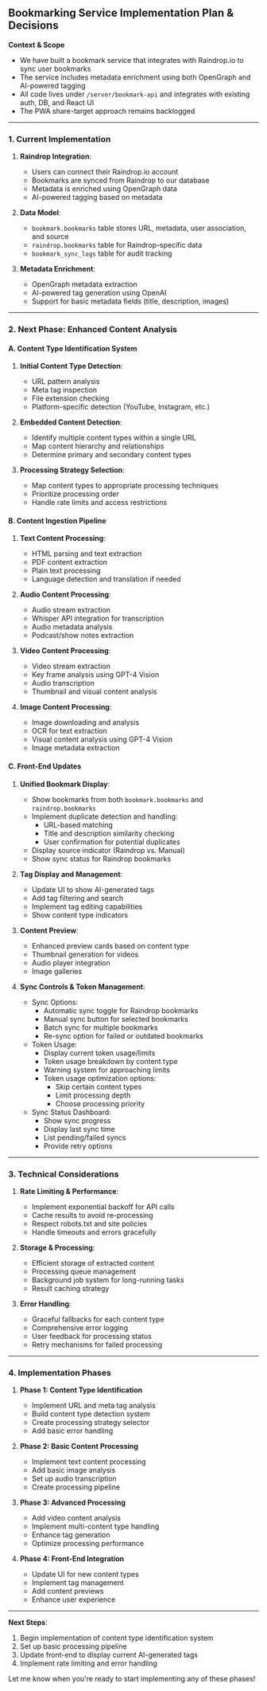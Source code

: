 ## Bookmarking Service Implementation Plan & Decisions

**Context & Scope**

* We have built a bookmark service that integrates with Raindrop.io to sync user bookmarks
* The service includes metadata enrichment using both OpenGraph and AI-powered tagging
* All code lives under `/server/bookmark-api` and integrates with existing auth, DB, and React UI
* The PWA share-target approach remains backlogged

---

### 1. Current Implementation

1. **Raindrop Integration**:
   * Users can connect their Raindrop.io account
   * Bookmarks are synced from Raindrop to our database
   * Metadata is enriched using OpenGraph data
   * AI-powered tagging based on metadata

2. **Data Model**:
   * `bookmark.bookmarks` table stores URL, metadata, user association, and source
   * `raindrop.bookmarks` table for Raindrop-specific data
   * `bookmark_sync_logs` table for audit tracking

3. **Metadata Enrichment**:
   * OpenGraph metadata extraction
   * AI-powered tag generation using OpenAI
   * Support for basic metadata fields (title, description, images)

---

### 2. Next Phase: Enhanced Content Analysis

#### A. Content Type Identification System

1. **Initial Content Type Detection**:
   * URL pattern analysis
   * Meta tag inspection
   * File extension checking
   * Platform-specific detection (YouTube, Instagram, etc.)

2. **Embedded Content Detection**:
   * Identify multiple content types within a single URL
   * Map content hierarchy and relationships
   * Determine primary and secondary content types

3. **Processing Strategy Selection**:
   * Map content types to appropriate processing techniques
   * Prioritize processing order
   * Handle rate limits and access restrictions

#### B. Content Ingestion Pipeline

1. **Text Content Processing**:
   * HTML parsing and text extraction
   * PDF content extraction
   * Plain text processing
   * Language detection and translation if needed

2. **Audio Content Processing**:
   * Audio stream extraction
   * Whisper API integration for transcription
   * Audio metadata analysis
   * Podcast/show notes extraction

3. **Video Content Processing**:
   * Video stream extraction
   * Key frame analysis using GPT-4 Vision
   * Audio transcription
   * Thumbnail and visual content analysis

4. **Image Content Processing**:
   * Image downloading and analysis
   * OCR for text extraction
   * Visual content analysis using GPT-4 Vision
   * Image metadata extraction

#### C. Front-End Updates

1. **Unified Bookmark Display**:
   * Show bookmarks from both `bookmark.bookmarks` and `raindrop.bookmarks`
   * Implement duplicate detection and handling:
     - URL-based matching
     - Title and description similarity checking
     - User confirmation for potential duplicates
   * Display source indicator (Raindrop vs. Manual)
   * Show sync status for Raindrop bookmarks

2. **Tag Display and Management**:
   * Update UI to show AI-generated tags
   * Add tag filtering and search
   * Implement tag editing capabilities
   * Show content type indicators

3. **Content Preview**:
   * Enhanced preview cards based on content type
   * Thumbnail generation for videos
   * Audio player integration
   * Image galleries

4. **Sync Controls & Token Management**:
   * Sync Options:
     - Automatic sync toggle for Raindrop bookmarks
     - Manual sync button for selected bookmarks
     - Batch sync for multiple bookmarks
     - Re-sync option for failed or outdated bookmarks
   * Token Usage:
     - Display current token usage/limits
     - Token usage breakdown by content type
     - Warning system for approaching limits
     - Token usage optimization options:
       - Skip certain content types
       - Limit processing depth
       - Choose processing priority
   * Sync Status Dashboard:
     - Show sync progress
     - Display last sync time
     - List pending/failed syncs
     - Provide retry options

---

### 3. Technical Considerations

1. **Rate Limiting & Performance**:
   * Implement exponential backoff for API calls
   * Cache results to avoid re-processing
   * Respect robots.txt and site policies
   * Handle timeouts and errors gracefully

2. **Storage & Processing**:
   * Efficient storage of extracted content
   * Processing queue management
   * Background job system for long-running tasks
   * Result caching strategy

3. **Error Handling**:
   * Graceful fallbacks for each content type
   * Comprehensive error logging
   * User feedback for processing status
   * Retry mechanisms for failed processing

---

### 4. Implementation Phases

1. **Phase 1: Content Type Identification**
   * Implement URL and meta tag analysis
   * Build content type detection system
   * Create processing strategy selector
   * Add basic error handling

2. **Phase 2: Basic Content Processing**
   * Implement text content processing
   * Add basic image analysis
   * Set up audio transcription
   * Create processing pipeline

3. **Phase 3: Advanced Processing**
   * Add video content analysis
   * Implement multi-content type handling
   * Enhance tag generation
   * Optimize processing performance

4. **Phase 4: Front-End Integration**
   * Update UI for new content types
   * Implement tag management
   * Add content previews
   * Enhance user experience

---

**Next Steps**:
1. Begin implementation of content type identification system
2. Set up basic processing pipeline
3. Update front-end to display current AI-generated tags
4. Implement rate limiting and error handling

Let me know when you're ready to start implementing any of these phases!
